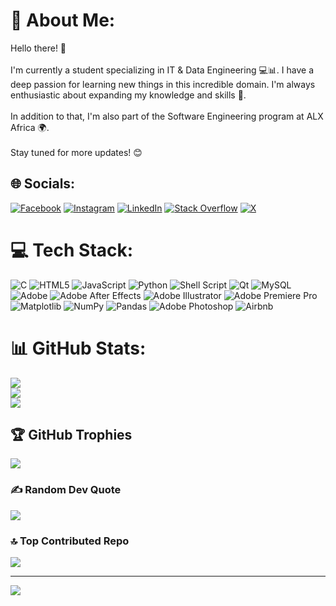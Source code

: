# 💫 About Me:
Hello there! 👋<br><br>I'm currently a student specializing in IT & Data Engineering 💻📊. I have a deep passion for learning new things in this incredible domain. I'm always enthusiastic about expanding my knowledge and skills 🚀.<br><br>In addition to that, I'm also part of the Software Engineering program at ALX Africa 🌍. <br><br>Stay tuned for more updates! 😊<br>


## 🌐 Socials:
[![Facebook](https://img.shields.io/badge/Facebook-%231877F2.svg?logo=Facebook&logoColor=white)](https://facebook.com/youness.boumlik.21 ) [![Instagram](https://img.shields.io/badge/Instagram-%23E4405F.svg?logo=Instagram&logoColor=white)](https://instagram.com/younessboumlik1949) [![LinkedIn](https://img.shields.io/badge/LinkedIn-%230077B5.svg?logo=linkedin&logoColor=white)](https://linkedin.com/in/YounessBoumlik ) [![Stack Overflow](https://img.shields.io/badge/-Stackoverflow-FE7A16?logo=stack-overflow&logoColor=white)](https://stackoverflow.com/users/22513097/youness-boumlik) [![X](https://img.shields.io/badge/X-black.svg?logo=X&logoColor=white)](https://x.com/YounessBoumlik) 

# 💻 Tech Stack:
![C](https://img.shields.io/badge/c-%2300599C.svg?style=for-the-badge&logo=c&logoColor=white) ![HTML5](https://img.shields.io/badge/html5-%23E34F26.svg?style=for-the-badge&logo=html5&logoColor=white) ![JavaScript](https://img.shields.io/badge/javascript-%23323330.svg?style=for-the-badge&logo=javascript&logoColor=%23F7DF1E) ![Python](https://img.shields.io/badge/python-3670A0?style=for-the-badge&logo=python&logoColor=ffdd54) ![Shell Script](https://img.shields.io/badge/shell_script-%23121011.svg?style=for-the-badge&logo=gnu-bash&logoColor=white) ![Qt](https://img.shields.io/badge/Qt-%23217346.svg?style=for-the-badge&logo=Qt&logoColor=white) ![MySQL](https://img.shields.io/badge/mysql-%2300000f.svg?style=for-the-badge&logo=mysql&logoColor=white) ![Adobe](https://img.shields.io/badge/adobe-%23FF0000.svg?style=for-the-badge&logo=adobe&logoColor=white) ![Adobe After Effects](https://img.shields.io/badge/Adobe%20After%20Effects-9999FF.svg?style=for-the-badge&logo=Adobe%20After%20Effects&logoColor=white) ![Adobe Illustrator](https://img.shields.io/badge/adobe%20illustrator-%23FF9A00.svg?style=for-the-badge&logo=adobe%20illustrator&logoColor=white) ![Adobe Premiere Pro](https://img.shields.io/badge/Adobe%20Premiere%20Pro-9999FF.svg?style=for-the-badge&logo=Adobe%20Premiere%20Pro&logoColor=white) ![Matplotlib](https://img.shields.io/badge/Matplotlib-%23ffffff.svg?style=for-the-badge&logo=Matplotlib&logoColor=black) ![NumPy](https://img.shields.io/badge/numpy-%23013243.svg?style=for-the-badge&logo=numpy&logoColor=white) ![Pandas](https://img.shields.io/badge/pandas-%23150458.svg?style=for-the-badge&logo=pandas&logoColor=white) ![Adobe Photoshop](https://img.shields.io/badge/adobe%20photoshop-%2331A8FF.svg?style=for-the-badge&logo=adobe%20photoshop&logoColor=white) ![Airbnb](https://img.shields.io/badge/Airbnb-%23ff5a5f.svg?style=for-the-badge&logo=Airbnb&logoColor=white)
# 📊 GitHub Stats:
![](https://github-readme-stats.vercel.app/api?username=Younessboumlik&theme=merko&hide_border=false&include_all_commits=true&count_private=true)<br/>
![](https://github-readme-streak-stats.herokuapp.com/?user=Younessboumlik&theme=merko&hide_border=false)<br/>
![](https://github-readme-stats.vercel.app/api/top-langs/?username=Younessboumlik&theme=merko&hide_border=false&include_all_commits=true&count_private=true&layout=compact)

## 🏆 GitHub Trophies
![](https://github-profile-trophy.vercel.app/?username=Younessboumlik&theme=radical&no-frame=false&no-bg=false&margin-w=4)

### ✍️ Random Dev Quote
![](https://quotes-github-readme.vercel.app/api?type=vetical&theme=radical)

### 🔝 Top Contributed Repo
![](https://github-contributor-stats.vercel.app/api?username=Younessboumlik&limit=5&theme=dark&combine_all_yearly_contributions=true)

---
[![](https://visitcount.itsvg.in/api?id=Younessboumlik&icon=9&color=1)](https://visitcount.itsvg.in)

<!-- Proudly created with GPRM ( https://gprm.itsvg.in ) -->

